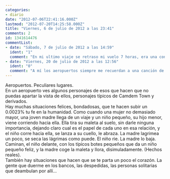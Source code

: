 ```yaml
---
categories:
- diario
date: "2012-07-06T22:41:16.000Z"
lastmod: "2012-07-20T14:25:58.000Z"
title: "Viernes, 6 de julio de 2012 a las 23:41"
comments: 2
id: 1341614476
commentList:
- date: "Sábado, 7 de julio de 2012 a las 14:59"
  ident: "1"
  comment: "En mi ultimo viaje se retraso mi vuelo 7 horas, era una conexion y solo otras 5 personas iban al mismo destino final que nosotros. Habia otras dos parejas entre ellos, nos reconocimos porque cuando paso la primera hora nos quedamos solos donde estabamos, y ibamos hasta la TV cada poco a ver cuando salia el vuelo. Fuimos a tomar un cafe todos juntos, y al cabo de unas horas habiamos hablado de nuestro viaje, nuestra vida, jugamos a las cartas e incluso un poco añ escondite.  \n  \nCuando por fin salio nuestro vuelo eramos casi amigos del alma, y aunque no creo que les vuelva a ver nos dimos los telefonos por si algun dia pasabamos por nuestras respectivas ciudades.   \n  \nA veces la vida te regala experiencias y momentos inolvidables donde menos lo esperas..."
- date: "Viernes, 20 de julio de 2012 a las 12:56"
  ident: "0"
  comment: "A mí los aeropuertos siempre me recuerdan a una canción de Ismael Serrano...  \n  \nhttp://www.youtube.com/watch?v=yQic9rC3Mek  \n  \nLos aeropuertos... en mi último viaje había una chica de familia mexicana que era gallega y que se dirigía  Distrito Federal... era guapa, era simpática, hablamos de algunas cosas y cuando nos disponíamos a separarnos para pillar nuestros respectivos vuelos, sólo nos despedimos con un \"Adiós, que vaya bien, buen viaje *sonrisa*\"... Pensé en pedirle su nombre para agregarla a alguna red social... pero por alguna razón lo dejé ahí.   \n  \nO como aquella señora en la terminal de Caracas que me pidió que la levantase, no era muy mayor tendría unos 40 y estaba sentada y me llamó para que la ayudase a levantarse, estaba un poco rellenita, eso sí... la cuestión es que fue sólo llegar a Venezuela y por alguna razón fue como ver lo distinta que es la gente allí, lo abierta y cercana que es...   \n  \nCurioso... aeropuertos que hacen que te reconcilies un poco  con el ser humano."
---
```


Aeropuertos. Peculiares lugares.   
En un aeropuerto ves algunos personajes de esos que hacen que no puedas apartar la vista de ellos, personajes típicos de Camdem Town y derivados.  
Hay muchas situaciones felices, bondadosas, que te hacen subir un 0.0023% tu fe en la humanidad. Como cuando una mujer no demasiado mayor, una joven madre llega de un viaje y un niño pequeño, su hijo menor, viene corriendo hacia ella. Ella tira su maleta al suelo, sin darle ninguna importancia, dejando claro cual es el papel de cada uno en esa relación, y el niño corre hacia ella, se lanza a su cuello, le abraza. La madre lagrimea un poco, se seca las lágrimas como puede. El niño rie. La madre lo baja. Caminan, el niño delante, con los típicos botes pequeños que da un niño pequeño feliz, y la madre coge la maleta y llora, disimuladamente. (Hechos reales).  
También hay situaciones que hacen que se te parta un poco el corazón. La gente que duerme en los bancos, las despedidas, las personas solitarias que deambulan por allí...